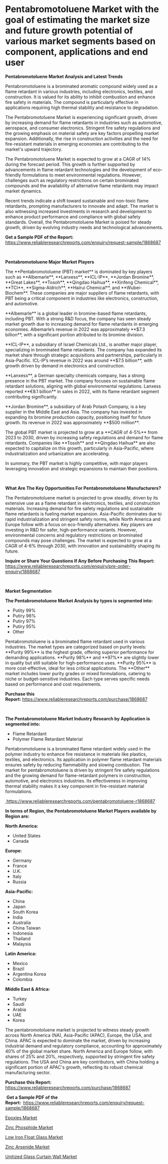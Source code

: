 <p><h1>Pentabromotoluene Market with the goal of estimating the market size and future growth potential of various market segments based on component, applications and end user</h1></p><p><strong>Pentabromotoluene Market Analysis and Latest Trends</strong></p>
<p><p>Pentabromotoluene is a brominated aromatic compound widely used as a flame retardant in various industries, including electronics, textiles, and construction. It is valued for its ability to inhibit combustion and enhance fire safety in materials. The compound is particularly effective in applications requiring high thermal stability and resistance to degradation.</p><p>The Pentabromotoluene Market is experiencing significant growth, driven by increasing demand for flame retardants in industries such as automotive, aerospace, and consumer electronics. Stringent fire safety regulations and the growing emphasis on material safety are key factors propelling market expansion. Additionally, the rise in construction activities and the need for fire-resistant materials in emerging economies are contributing to the market's upward trajectory.</p><p>The Pentabromotoluene Market is expected to grow at a CAGR of 14% during the forecast period. This growth is further supported by advancements in flame retardant technologies and the development of eco-friendly formulations to meet environmental regulations. However, challenges such as regulatory restrictions on certain brominated compounds and the availability of alternative flame retardants may impact market dynamics.</p><p>Recent trends indicate a shift toward sustainable and non-toxic flame retardants, prompting manufacturers to innovate and adapt. The market is also witnessing increased investments in research and development to enhance product performance and compliance with global safety standards. Overall, the Pentabromotoluene Market is poised for steady growth, driven by evolving industry needs and technological advancements.</p></p>
<p><strong>Get a Sample PDF of the Report:&nbsp;</strong> <a href="https://www.reliableresearchreports.com/enquiry/request-sample/1868687?utm_campaign=121&utm_medium=2&utm_source=Github&utm_content=ia&utm_term=25012025&utm_id=pentabromotoluene">https://www.reliableresearchreports.com/enquiry/request-sample/1868687</a></p>
<p>&nbsp;</p>
<p><strong>Pentabromotoluene Major Market Players</strong></p>
<p><p>The **Pentabromotoluene (PBT) market** is dominated by key players such as **Albemarle**, **Lanxess**, **ICL-IP**, **Jordan Bromine**, **Great Lakes**, **Tosoh**, **Qingdao Haihua**, **Xinfeng Chemical**, **TCI**, **Sigma-Aldrich**, **Hairui Chemical**, and **Wubei-Biochem**. These companies are major suppliers of flame retardants, with PBT being a critical component in industries like electronics, construction, and automotive.</p><p>**Albemarle** is a global leader in bromine-based flame retardants, including PBT. With a strong R&D focus, the company has seen steady market growth due to increasing demand for flame retardants in emerging economies. Albemarle’s revenue in 2022 was approximately **$7.3 billion**, with a significant portion attributed to its bromine division.</p><p>**ICL-IP**, a subsidiary of Israel Chemicals Ltd., is another major player, specializing in brominated flame retardants. The company has expanded its market share through strategic acquisitions and partnerships, particularly in Asia-Pacific. ICL-IP’s revenue in 2022 was around **$7.5 billion**, with growth driven by demand in electronics and construction.</p><p>**Lanxess**, a German specialty chemicals company, has a strong presence in the PBT market. The company focuses on sustainable flame retardant solutions, aligning with global environmental regulations. Lanxess reported **€8.1 billion** in sales in 2022, with its flame retardant segment contributing significantly.</p><p>**Jordan Bromine**, a subsidiary of Arab Potash Company, is a key supplier in the Middle East and Asia. The company has invested in expanding its bromine production capacity, positioning itself for future growth. Its revenue in 2022 was approximately **$500 million**.</p><p>The global PBT market is projected to grow at a **CAGR of 4-5%** from 2023 to 2030, driven by increasing safety regulations and demand for flame retardants. Companies like **Tosoh** and **Qingdao Haihua** are also expected to capitalize on this growth, particularly in Asia-Pacific, where industrialization and urbanization are accelerating.</p><p>In summary, the PBT market is highly competitive, with major players leveraging innovation and strategic expansions to maintain their positions.</p></p>
<p>&nbsp;</p>
<p><strong>What Are The Key Opportunities For Pentabromotoluene Manufacturers?</strong></p>
<p><p>The Pentabromotoluene market is projected to grow steadily, driven by its extensive use as a flame retardant in electronics, textiles, and construction materials. Increasing demand for fire safety regulations and sustainable flame retardants is fueling market expansion. Asia-Pacific dominates due to rapid industrialization and stringent safety norms, while North America and Europe follow with a focus on eco-friendly alternatives. Key players are investing in R&D for safer, high-performance variants. However, environmental concerns and regulatory restrictions on brominated compounds may pose challenges. The market is expected to grow at a CAGR of 4-6% through 2030, with innovation and sustainability shaping its future.</p></p>
<p><strong>Inquire or Share Your Questions If Any Before Purchasing This Report:</strong> <a href="https://www.reliableresearchreports.com/enquiry/pre-order-enquiry/1868687?utm_campaign=121&utm_medium=2&utm_source=Github&utm_content=ia&utm_term=25012025&utm_id=pentabromotoluene">https://www.reliableresearchreports.com/enquiry/pre-order-enquiry/1868687</a></p>
<p>&nbsp;</p>
<p><strong>Market Segmentation</strong></p>
<p><strong>The Pentabromotoluene Market Analysis by types is segmented into:</strong></p>
<p><ul><li>Putity 99%</li><li>Putiry 98%</li><li>Putiry 97%</li><li>Putiry 95%</li><li>Other</li></ul></p>
<p><p>Pentabromotoluene is a brominated flame retardant used in various industries. The market types are categorized based on purity levels: **Purity 99%** is the highest grade, offering superior performance for demanding applications. **Purity 98%** and **97%** are slightly lower in quality but still suitable for high-performance uses. **Purity 95%** is more cost-effective, ideal for less critical applications. The **Other** market includes lower purity grades or mixed formulations, catering to niche or budget-sensitive industries. Each type serves specific needs based on performance and cost requirements.</p></p>
<p><strong>Purchase this Report:&nbsp;</strong><a href="https://www.reliableresearchreports.com/purchase/1868687?utm_campaign=121&utm_medium=2&utm_source=Github&utm_content=ia&utm_term=25012025&utm_id=pentabromotoluene">https://www.reliableresearchreports.com/purchase/1868687</a></p>
<p>&nbsp;</p>
<p><strong>The Pentabromotoluene Market Industry Research by Application is segmented into:</strong></p>
<p><ul><li>Flame Retardant</li><li>Polymer Flame Retardant Material</li></ul></p>
<p><p>Pentabromotoluene is a brominated flame retardant widely used in the polymer industry to enhance fire resistance in materials like plastics, textiles, and electronics. Its application in polymer flame retardant materials ensures safety by reducing flammability and slowing combustion. The market for pentabromotoluene is driven by stringent fire safety regulations and the growing demand for flame-retardant polymers in construction, automotive, and electronics industries. Its effectiveness in improving thermal stability makes it a key component in fire-resistant material formulations.</p></p>
<p><a href="https://www.reliableresearchreports.com/pentabromotoluene-r1868687?utm_campaign=121&utm_medium=2&utm_source=Github&utm_content=ia&utm_term=25012025&utm_id=pentabromotoluene">&nbsp;https://www.reliableresearchreports.com/pentabromotoluene-r1868687</a></p>
<p><strong>In terms of Region, the Pentabromotoluene Market Players available by Region are:</strong></p>
<p>
    <p> <strong> North America: </strong>
        <ul>
            <li>United States</li>
            <li>Canada</li>
        </ul>
        </p> 
    <p> <strong> Europe: </strong>
        <ul>
            <li>Germany</li>
            <li>France</li>
            <li>U.K.</li>
            <li>Italy</li>
            <li>Russia</li>
        </ul>
        </p> 
    <p> <strong> Asia-Pacific: </strong>
        <ul>
            <li>China</li>
            <li>Japan</li>
            <li>South Korea</li>
            <li>India</li>
            <li>Australia</li>
            <li>China Taiwan</li>
            <li>Indonesia</li>
            <li>Thailand</li>
            <li>Malaysia</li>
        </ul>
        </p> 
    <p> <strong> Latin America: </strong>
        <ul>
            <li>Mexico</li>
            <li>Brazil</li>
            <li>Argentina Korea</li>
            <li>Colombia</li>
        </ul>
        </p> 
    <p> <strong> Middle East & Africa: </strong>
        <ul>
            <li>Turkey</li>
            <li>Saudi</li>
            <li>Arabia</li>
            <li>UAE</li>
            <li>Korea</li>
        </ul>
    </p>
    </p>
<p><p>The pentabromotoluene market is projected to witness steady growth across North America (NA), Asia-Pacific (APAC), Europe, the USA, and China. APAC is expected to dominate the market, driven by increasing industrial demand and regulatory compliance, accounting for approximately 40% of the global market share. North America and Europe follow, with shares of 25% and 20%, respectively, supported by stringent fire safety regulations. The USA and China are key contributors, with China holding a significant portion of APAC's growth, reflecting its robust chemical manufacturing sector.</p></p>
<p><strong>Purchase this Report: </strong><a href="https://www.reliableresearchreports.com/purchase/1868687?utm_campaign=121&utm_medium=2&utm_source=Github&utm_content=ia&utm_term=25012025&utm_id=pentabromotoluene">https://www.reliableresearchreports.com/purchase/1868687</a></p>
<p>&nbsp;<strong>Get a Sample PDF of the Report:&nbsp;&nbsp;</strong><a href="https://www.reliableresearchreports.com/enquiry/request-sample/1868687?utm_campaign=121&utm_medium=2&utm_source=Github&utm_content=ia&utm_term=25012025&utm_id=pentabromotoluene">https://www.reliableresearchreports.com/enquiry/request-sample/1868687</a></p>
<p><strong></strong></p>
<p><p><a href="https://github.com/musickyung75/Market-Research-Report-List-1/blob/main/epoxies-market.md?utm_campaign=121&utm_medium=2&utm_source=Github&utm_content=ia&utm_term=25012025&utm_id=pentabromotoluene">Epoxies Market</a></p><p><a href="https://github.com/janraimondo83/Market-Research-Report-List-1/blob/main/zinc-phosphide-market.md?utm_campaign=121&utm_medium=2&utm_source=Github&utm_content=ia&utm_term=25012025&utm_id=pentabromotoluene">Zinc Phosphide Market</a></p><p><a href="https://github.com/sca704osol/Market-Research-Report-List-1/blob/main/low-iron-float-glass-market.md?utm_campaign=121&utm_medium=2&utm_source=Github&utm_content=ia&utm_term=25012025&utm_id=pentabromotoluene">Low Iron Float Glass Market</a></p><p><a href="https://github.com/sholympia197070/Market-Research-Report-List-1/blob/main/zinc-arsenide-market.md?utm_campaign=121&utm_medium=2&utm_source=Github&utm_content=ia&utm_term=25012025&utm_id=pentabromotoluene">Zinc Arsenide Market</a></p><p><a href="https://github.com/kbollin866/Market-Research-Report-List-1/blob/main/unitized-glass-curtain-wall-market.md?utm_campaign=121&utm_medium=2&utm_source=Github&utm_content=ia&utm_term=25012025&utm_id=pentabromotoluene">Unitized Glass Curtain Wall Market</a></p></p>